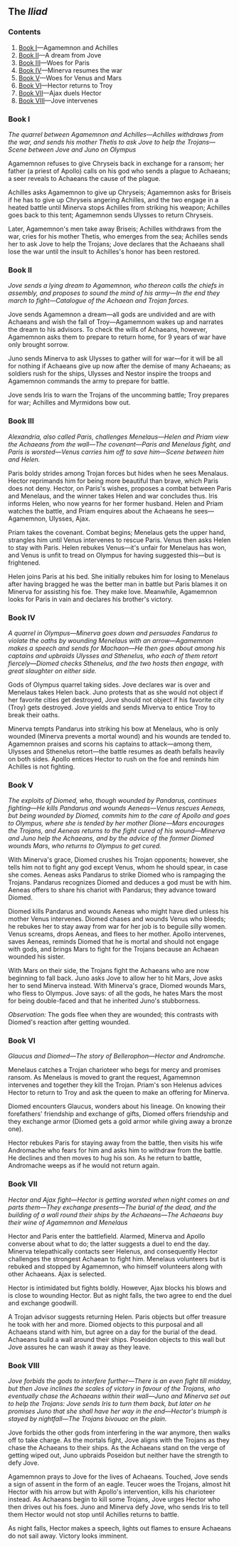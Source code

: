 ## The _Iliad_

### Contents

1. [Book I](#book-i)—Agamemnon and Achilles
2. [Book II](#book-ii)—A dream from Jove
3. [Book III](#book-iii)—Woes for Paris
4. [Book IV](#book-iv)—Minerva resumes the war
5. [Book V](#book-v)—Woes for Venus and Mars
6. [Book VI](#book-vi)—Hector returns to Troy
7. [Book VII](#book-vii)—Ajax duels Hector
8. [Book VIII](#book-viii)—Jove intervenes

### Book I

_The quarrel between Agamemnon and Achilles—Achilles withdraws from the war, and sends his mother Thetis to ask Jove to help the Trojans—Scene between Jove and Juno on Olympus_

Agamemnon refuses to give Chryseis back in exchange for a ransom; her father (a priest of Apollo) calls on his god who sends a plague to Achaeans; a seer reveals to Achaeans the cause of the plague.

Achilles asks Agamemnon to give up Chryseis; Agamemnon asks for Briseis if he has to give up Chryseis angering Achilles, and the two engage in a heated battle until Minerva stops Achilles from striking his weapon; Achilles goes back to this tent; Agamemnon sends Ulysses to return Chryseis.

Later, Agamemnon's men take away Briseis; Achilles withdraws from the war, cries for his mother Thetis, who emerges from the sea; Achilles sends her to ask Jove to help the Trojans; Jove declares that the Achaeans shall lose the war until the insult to Achilles's honor has been restored.

### Book II

_Jove sends a lying dream to Agamemnon, who thereon calls the chiefs in assembly, and proposes to sound the mind of his army—In the end they march to fight—Catalogue of the Achaean and Trojan forces._

Jove sends Agamemnon a dream—all gods are undivided and are with Achaeans and wish the fall of Troy—Agamemnom wakes up and narrates the dream to his advisors. To check the wills of Achaeans, however, Agamemnon asks them to prepare to return home, for 9 years of war have only brought sorrow.

Juno sends Minerva to ask Ulysses to gather will for war—for it will be all for nothing if Achaeans give up now after the demise of many Achaeans; as soldiers rush for the ships, Ulysses and Nestor inspire the troops and Agamemnon commands the army to prepare for battle.

Jove sends Iris to warn the Trojans of the uncomming battle; Troy prepares for war; Achilles and Myrmidons bow out.

### Book III

_Alexandria, also called Paris, challenges Menelaus—Helen and Priam view the Achaeans from the wall—The covenant—Paris and Menelaus fight, and Paris is worsted—Venus carries him off to save him—Scene between him and Helen._

Paris boldy strides among Trojan forces but hides when he sees Menalaus. Hector reprimands him for being more beautiful than brave, which Paris does not deny. Hector, on Paris's wishes, proposes a combat between Paris and Menelaus, and the winner takes Helen and war concludes thus. Iris informs Helen, who now yearns for her former husband. Helen and Priam watches the battle, and Priam enquires about the Achaeans he sees—Agamemnon, Ulysses, Ajax.

Priam takes the covenant. Combat begins; Menelaus gets the upper hand, strangles him until Venus intervenes to rescue Paris. Venus then asks Helen to stay with Paris. Helen rebukes Venus—it's unfair for Menelaus has won, and Venus is unfit to tread on Olympus for having suggested this—but is frightened.

Helen joins Paris at his bed. She initially rebukes him for losing to Menelaus after having bragged he was the better man in battle but Paris blames it on Minerva for assisting his foe. They make love. Meanwhile, Agamemnon looks for Paris in vain and declares his brother's victory.

### Book IV

_A quarrel in Olympus—Minerva goes down and persuades Fandarus to violate the oaths by wounding Menelaus with an arrow—Agamemnon makes a speech and sends for Machaon—He then goes about among his captains and upbraids Ulysses and Sthenelus, who each of them retort fiercely—Diomed checks Sthenelus, and the two hosts then engage, with great slaughter on either side._

Gods of Olympus quarrel taking sides. Jove declares war is over and Menelaus takes Helen back. Juno protests that as she would not object if her favorite cities get destroyed, Jove should not object if his favorite city (Troy) gets destroyed. Jove yields and sends Miverva to entice Troy to break their oaths.

Minerva tempts Pandarus into striking his bow at Menelaus, who is only wounded (Minerva prevents a mortal wound) and his wounds are tended to. Agamemnon praises and scorns his captains to attack—among them, Ulysses and Sthenelus retort—the battle resumes as death befalls heavily on both sides. Apollo entices Hector to rush on the foe and reminds him Achilles is not fighting.

### Book V

_The exploits of Diomed, who, though wounded by Pandarus, continues fighting—He kills Pandarus and wounds Aeneas—Venus rescues Aeneas, but being wounded by Diomed, commits him to the care of Apollo and goes to Olympus, where she is tended by her mother Dione—Mars encourages the Trojans, and Aeneas returns to the fight cured of his wound—Minerva and Juno help the Achaeans, and by the advice of the former Diomed wounds Mars, who returns to Olympus to get cured._

With Minerva's grace, Diomed crushes his Trojan opponents; however, she tells him not to fight any god except Venus, whom he should spear, in case she comes. Aeneas asks Pandarus to strike Diomed who is rampaging the Trojans. Pandarus recognizes Diomed and deduces a god must be with him. Aeneas offers to share his chariot with Pandarus; they advance toward Diomed.

Diomed kills Pandarus and wounds Aeneas who might have died unless his mother Venus intervenes. Diomed chases and wounds Venus who bleeds; he rebukes her to stay away from war for her job is to beguile silly women. Venus screams, drops Aeneas, and flees to her mother. Apollo intervenes, saves Aeneas, reminds Diomed that he is mortal and should not engage with gods, and brings Mars to fight for the Trojans because an Achaean wounded his sister.

With Mars on their side, the Trojans fight the Achaeans who are now beginning to fall back. Juno asks Jove to allow her to hit Mars, Jove asks her to send Minerva instead. With Minerva's grace, Diomed wounds Mars, who fless to Olympus. Jove says: of all the gods, he hates Mars the most for being double-faced and that he inherited Juno's stubborness.

_Observation:_ The gods flee when they are wounded; this contrasts with Diomed's reaction after getting wounded.

### Book VI

_Glaucus and Diomed—The story of Bellerophon—Hector and Andromche._

Menelaus catches a Trojan charioteer who begs for mercy and promises ransom. As Menelaus is moved to grant the request, Agamemnon intervenes and together they kill the Trojan. Priam's son Helenus advices Hector to return to Troy and ask the queen to make an offering for Minerva.

Diomed encounters Glaucus, wonders about his lineage. On knowing their forefathers' friendship and exchange of gifts, Diomed offers friendship and they exchange armor (Diomed gets a gold armor while giving away a bronze one).

Hector rebukes Paris for staying away from the battle, then visits his wife Andromache who fears for him and asks him to withdraw from the battle. He declines and then moves to hug his son. As he return to battle, Andromache weeps as if he would not return again.

### Book VII

_Hector and Ajax fight—Hector is getting worsted when night comes on and parts them—They exchange presents—The burial of the dead, and the building of a wall round their ships by the Achaeans—The Achaeans buy their wine of Agamemnon and Menelaus_

Hector and Paris enter the battlefield. Alarmed, Minerva and Apollo converse about what to do; the latter suggests a duel to end the day. Minerva telepathically contacts seer Helenus, and consequently Hector challenges the strongest Achaean to fight him. Menelaus volunteers but is rebuked and stopped by Agamemnon, who himself volunteers along with other Achaeans. Ajax is selected.

Hector is intimidated but fights boldly. However, Ajax blocks his blows and is close to wounding Hector. But as night falls, the two agree to end the duel and exchange goodwill.

A Trojan advisor suggests returning Helen. Paris objects but offer treasure he took with her and more. Diomed objects to this purposal and all Achaeans stand with him, but agree on a day for the burial of the dead. Achaeans build a wall around their ships. Poseidon objects to this wall but Jove assures he can wash it away as they leave.

### Book VIII

_Jove forbids the gods to interfere further—There is an even fight till midday, but then Jove inclines the scales of victory in favour of the Trojans, who eventually chase the Achaeans within their wall—Juno and Minerva set out to help the Trojans: Jove sends Iris to turn them back, but later on he promises Juno that she shall have her way in the end—Hector's triumph is stayed by nightfall—The Trojans bivouac on the plain._

Jove forbids the other gods from interfering in the war anymore, then walks off to take charge. As the mortals fight, Jove aligns with the Trojans as they chase the Achaeans to their ships. As the Achaeans stand on the verge of getting wiped out, Juno upbraids Poseidon but neither have the strength to defy Jove.

Agamemnon prays to Jove for the lives of Achaeans. Touched, Jove sends a sign of assent in the form of an eagle. Teucer woes the Trojans, almost hit Hector with his arrow but with Apollo's intervention, kills his charioteer instead. As Achaeans begin to kill some Trojans, Jove urges Hector who then drives out his foes. Juno and Minerva defy Jove, who sends Iris to tell them Hector would not stop until Achilles returns to battle.

As night falls, Hector makes a speech, lights out flames to ensure Achaeans do not sail away. Victory looks imminent.
